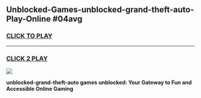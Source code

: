 
## Unblocked-Games-unblocked-grand-theft-auto-Play-Online #04avg
<h3>
<a href="https://news.freeplayer.one?title=unblocked-grand-theft-auto&ref=3">CLICK TO PLAY</a></h3>
<hr>

<h3>
<a href="https://news.freeplayer.one?title=unblocked-grand-theft-auto&ref=3">CLICK 2 PLAY</a>
  
</h3>

<a href="https://news.freeplayer.one?title=unblocked-grand-theft-auto&ref=3"><img src="https://clearcache.store/games.png"></a>


**unblocked-grand-theft-auto games unblocked: Your Gateway to Fun and Accessible Online Gaming**

